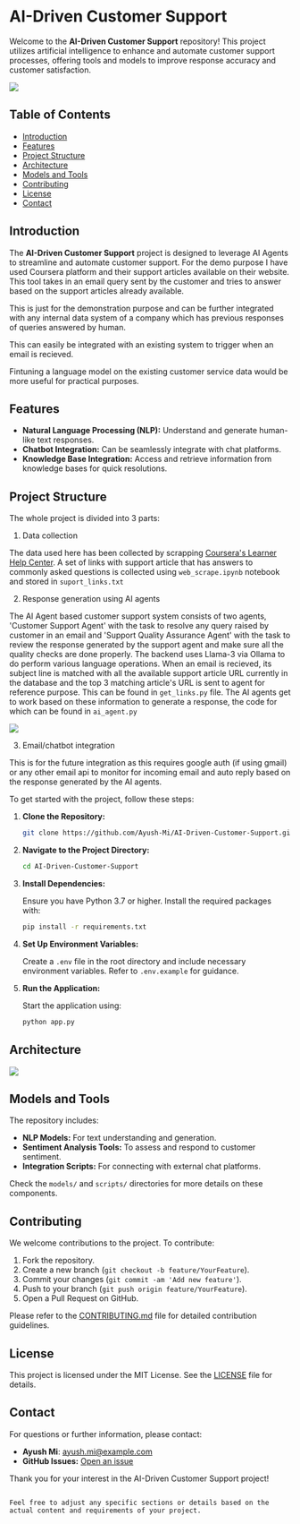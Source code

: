 # AI-Driven Customer Support

Welcome to the **AI-Driven Customer Support** repository! This project utilizes artificial intelligence to enhance and automate customer support processes, offering tools and models to improve response accuracy and customer satisfaction.

![](https://media.licdn.com/dms/image/D4D12AQHgG7b9otRQ4A/article-cover_image-shrink_600_2000/0/1697820644402?e=2147483647&v=beta&t=w9XhWBbalQ1PnXbkYlPrz4ZuffhXGzHc4XD4Oviol8o)
## Table of Contents

- [Introduction](#introduction)
- [Features](#features)
- [Project Structure](#project-structure)
- [Architecture](#architecture)
- [Models and Tools](#models-and-tools)
- [Contributing](#contributing)
- [License](#license)
- [Contact](#contact)

## Introduction

The **AI-Driven Customer Support** project is designed to leverage AI Agents to streamline and automate customer support. For the demo purpose I have used Coursera platform and their support articles available on their website. This tool takes in
an email query sent by the customer and tries to answer based on the support articles already available.

This is just for the demonstration purpose and can be further integrated with any internal data system of a company which has previous responses of queries answered by human.

This can easily be integrated with an existing system to trigger when an email is recieved.

Fintuning a language model on the existing customer service data would be more useful for practical purposes.


## Features

- **Natural Language Processing (NLP):** Understand and generate human-like text responses.
- **Chatbot Integration:** Can be seamlessly integrate with chat platforms.
- **Knowledge Base Integration:** Access and retrieve information from knowledge bases for quick resolutions.

## Project Structure

The whole project is divided into 3 parts:

1. Data collection
   
The data used here has been collected by scrapping [Coursera's Learner Help Center](https://www.coursera.support/s/learner-help-center?language=en_US). A set of links with support article that has answers to commonly asked questions is collected using
`web_scrape.ipynb` notebook and stored in `suport_links.txt`

2. Response generation using AI agents

The AI Agent based customer support system consists of two agents, 'Customer Support Agent' with the task to resolve any query raised by customer in an email and 'Support Quality Assurance Agent' with the task to
review the response generated by the support agent and make sure all the quality checks are done properly. The backend uses Llama-3 via Ollama to do perform various language operations. When an email is recieved, its subject line is matched with
all the available support article URL currently in the database and the top 3 matching article's URL is sent to agent for reference purpose. This can be found in `get_links.py` file. The AI agents get to work based on these information to generate a response, the code
for which can be found in `ai_agent.py`

![](https://ollama.com/public/blog/meta-ollama-llama3.png)

3. Email/chatbot integration

This is for the future integration as this requires google auth (if using gmail) or any other email api to monitor for incoming email and auto reply based on the response generated by the AI agents.


To get started with the project, follow these steps:

1. **Clone the Repository:**

   ```bash
   git clone https://github.com/Ayush-Mi/AI-Driven-Customer-Support.git
   ```

2. **Navigate to the Project Directory:**

   ```bash
   cd AI-Driven-Customer-Support
   ```

3. **Install Dependencies:**

   Ensure you have Python 3.7 or higher. Install the required packages with:

   ```bash
   pip install -r requirements.txt
   ```

4. **Set Up Environment Variables:**

   Create a `.env` file in the root directory and include necessary environment variables. Refer to `.env.example` for guidance.

5. **Run the Application:**

   Start the application using:

   ```bash
   python app.py
   ```

## Architecture

![](https://github.com/Ayush-Mi/AI-Driven-Customer-Support/img/Architecture.png)
## Models and Tools

The repository includes:

- **NLP Models:** For text understanding and generation.
- **Sentiment Analysis Tools:** To assess and respond to customer sentiment.
- **Integration Scripts:** For connecting with external chat platforms.

Check the `models/` and `scripts/` directories for more details on these components.

## Contributing

We welcome contributions to the project. To contribute:

1. Fork the repository.
2. Create a new branch (`git checkout -b feature/YourFeature`).
3. Commit your changes (`git commit -am 'Add new feature'`).
4. Push to your branch (`git push origin feature/YourFeature`).
5. Open a Pull Request on GitHub.

Please refer to the [CONTRIBUTING.md](CONTRIBUTING.md) file for detailed contribution guidelines.

## License

This project is licensed under the MIT License. See the [LICENSE](LICENSE) file for details.

## Contact

For questions or further information, please contact:

- **Ayush Mi**: [ayush.mi@example.com](mailto:ayush.mi@example.com)
- **GitHub Issues:** [Open an issue](https://github.com/Ayush-Mi/AI-Driven-Customer-Support/issues)

Thank you for your interest in the AI-Driven Customer Support project!

```

Feel free to adjust any specific sections or details based on the actual content and requirements of your project.
